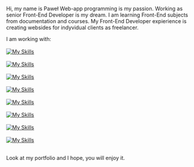 Hi, my name is Paweł
Web-app programming is my passion. Working as senior Front-End Developer is my dream. I am learning Front-End subjects from documentation and courses. My Front-End Developer expierience is creating websides for indyvidual clients as freelancer.

I am working with: <br /> <br />
[![My Skills](https://skillicons.dev/icons?i=html)](https://skillicons.dev)<br /> <br />
[![My Skills](https://skillicons.dev/icons?i=css)](https://skillicons.dev)<br /> <br />
[![My Skills](https://skillicons.dev/icons?i=sass)](https://skillicons.dev)<br /> <br />
[![My Skills](https://skillicons.dev/icons?i=js)](https://skillicons.dev)<br /> <br />
[![My Skills](https://skillicons.dev/icons?i=sass)](https://skillicons.dev)<br /> <br />
[![My Skills](https://skillicons.dev/icons?i=react)](https://skillicons.dev)<br /> <br />
[![My Skills](https://skillicons.dev/icons?i=redux)](https://skillicons.dev)<br /> <br />
[![My Skills](https://skillicons.dev/icons?i=git)](https://skillicons.dev)<br /> <br />

Look at my portfolio and I hope, you will enjoy it.





<!--
**pawelosso/pawelosso** is a ✨ _special_ ✨ repository because its `README.md` (this file) appears on your GitHub profile.

Here are some ideas to get you started:

- 🔭 I’m currently working on ...
- 🌱 I’m currently learning ...
- 👯 I’m looking to collaborate on ...
- 🤔 I’m looking for help with ...
- 💬 Ask me about ...
- 📫 How to reach me: ...
- 😄 Pronouns: ...
- ⚡ Fun fact: ...
-->
